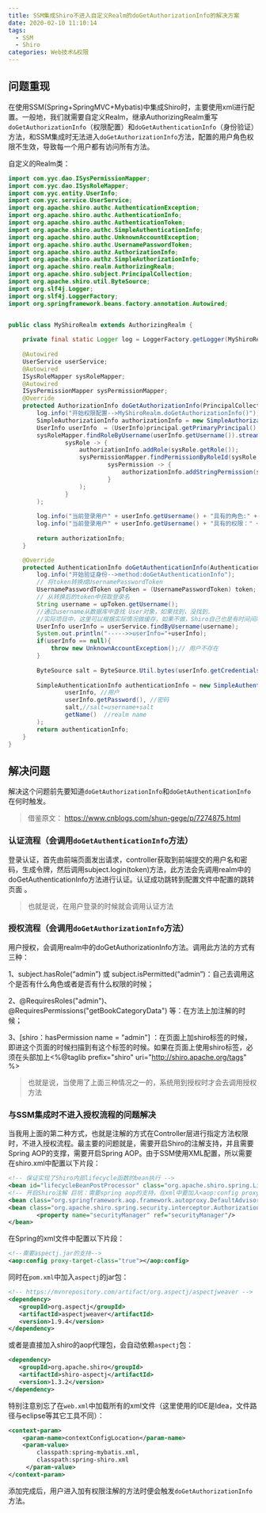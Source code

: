 ```yaml
---
title: SSM集成Shiro不进入自定义Realm的doGetAuthorizationInfo的解决方案
date: 2020-02-10 11:10:14
tags:
  - SSM
  - Shiro
categories: Web技术&权限
---
```


## 问题重现

在使用SSM(Spring+SpringMVC+Mybatis)中集成Shiro时，主要使用xml进行配置。一般地，我们就需要自定义Realm，继承AuthorizingRealm重写`doGetAuthorizationInfo`（权限配置）和`doGetAuthenticationInfo`（身份验证）方法，和SSM集成时无法进入`doGetAuthorizationInfo`方法，配置的用户角色权限不生效，导致每一个用户都有访问所有方法。
<!--more-->
自定义的Realm类：

```java
import com.yyc.dao.ISysPermissionMapper;
import com.yyc.dao.ISysRoleMapper;
import com.yyc.entity.UserInfo;
import com.yyc.service.UserService;
import org.apache.shiro.authc.AuthenticationException;
import org.apache.shiro.authc.AuthenticationInfo;
import org.apache.shiro.authc.AuthenticationToken;
import org.apache.shiro.authc.SimpleAuthenticationInfo;
import org.apache.shiro.authc.UnknownAccountException;
import org.apache.shiro.authc.UsernamePasswordToken;
import org.apache.shiro.authz.AuthorizationInfo;
import org.apache.shiro.authz.SimpleAuthorizationInfo;
import org.apache.shiro.realm.AuthorizingRealm;
import org.apache.shiro.subject.PrincipalCollection;
import org.apache.shiro.util.ByteSource;
import org.slf4j.Logger;
import org.slf4j.LoggerFactory;
import org.springframework.beans.factory.annotation.Autowired;


public class MyShiroRealm extends AuthorizingRealm {
	
	private final static Logger log = LoggerFactory.getLogger(MyShiroRealm.class);
	
    @Autowired
    UserService userService;
    @Autowired
    ISysRoleMapper sysRoleMapper;
    @Autowired
    ISysPermissionMapper sysPermissionMapper;
    @Override
    protected AuthorizationInfo doGetAuthorizationInfo(PrincipalCollection principal) {
        log.info("开始权限配置-->MyShiroRealm.doGetAuthorizationInfo()");
        SimpleAuthorizationInfo authorizationInfo = new SimpleAuthorizationInfo();
        UserInfo userInfo  = (UserInfo)principal.getPrimaryPrincipal();
        sysRoleMapper.findRoleByUsername(userInfo.getUsername()).stream().forEach(
                sysRole -> {
                    authorizationInfo.addRole(sysRole.getRole());
                    sysPermissionMapper.findPermissionByRoleId(sysRole.getId()).stream().forEach(
                            sysPermission -> {
                                authorizationInfo.addStringPermission(sysPermission.getPermission());
                            }
                    );
                }
        );
        
		log.info("当前登录用户" + userInfo.getUsername() + "具有的角色:" + authorizationInfo.getRoles());
		log.info("当前登录用户" + userInfo.getUsername() + "具有的权限：" + authorizationInfo.getStringPermissions());
        
        return authorizationInfo;
    }

    @Override
    protected AuthenticationInfo doGetAuthenticationInfo(AuthenticationToken token) throws AuthenticationException {
    	log.info("开始验证身份-->method:doGetAuthenticationInfo");
    	// 将token转换成UsernamePasswordToken
    	UsernamePasswordToken upToken = (UsernamePasswordToken) token;
    	// 从转换后的token中获取登录名
    	String username = upToken.getUsername();
        //通过username从数据库中查找 User对象，如果找到，没找到.
        //实际项目中，这里可以根据实际情况做缓存，如果不做，Shiro自己也是有时间间隔机制，2分钟内不会重复执行该方法
        UserInfo userInfo = userService.findByUsername(username);
        System.out.println("----->>userInfo="+userInfo);
        if(userInfo == null){
            throw new UnknownAccountException();// 用户不存在
        }
        
        ByteSource salt = ByteSource.Util.bytes(userInfo.getCredentialsSalt());
        
        SimpleAuthenticationInfo authenticationInfo = new SimpleAuthenticationInfo(
                userInfo, //用户
                userInfo.getPassword(), //密码
                salt,//salt=username+salt
                getName()  //realm name
        );
        return authenticationInfo;
    }
}
```

## 解决问题

解决这个问题前先要知道`doGetAuthorizationInfo`和`doGetAuthenticationInfo`在何时触发。

> 借鉴原文： https://www.cnblogs.com/shun-gege/p/7274875.html 

### 认证流程（会调用`doGetAuthenticationInfo`方法）

登录认证，首先由前端页面发出请求，controller获取到前端提交的用户名和密码，生成令牌，然后调用subject.login(token)方法，此方法会先调用realm中的doGetAuthenticationInfo方法进行认证。认证成功跳转到配置文件中配置的跳转页面 。

> 也就是说，在用户登录的时候就会调用认证方法

### 授权流程（会调用`doGetAuthorizationInfo`方法）

用户授权，会调用realm中的doGetAuthorizationInfo方法。调用此方法的方式有三种：　　　

1、subject.hasRole(“admin”) 或 subject.isPermitted(“admin”)：自己去调用这个是否有什么角色或者是否有什么权限的时候；

2、@RequiresRoles("admin")、@RequiresPermissions("getBookCategoryData") 等：在方法上加注解的时候；

3、[shiro：hasPermission name = "admin"] ：在页面上加shiro标签的时候，即进这个页面的时候扫描到有这个标签的时候。如果在页面上使用shiro标签，必须在头部加上<%@taglib prefix="shiro" uri="http://shiro.apache.org/tags" %>

> 也就是说，当使用了上面三种情况之一的，系统用到授权时才会去调用授权方法

### 与SSM集成时不进入授权流程的问题解决

当我用上面的第二种方式，也就是注解的方式在Controller层进行指定方法权限时，不进入授权流程。最主要的问题就是，需要开启Shiro的注解支持，并且需要Spring AOP的支撑，需要开启Spring AOP。由于SSM使用XML配置，所以需要在shiro.xml中配置以下片段：

```xml
<!-- 保证实现了Shiro内部lifecycle函数的bean执行 -->
<bean id="lifecycleBeanPostProcessor" class="org.apache.shiro.spring.LifecycleBeanPostProcessor"/>
<!-- 开启Shiro注解 巨坑：需要spring aop的支持，在xml中要加入<aop:config proxy-target-class="true"></aop:config> -->
<bean class="org.springframework.aop.framework.autoproxy.DefaultAdvisorAutoProxyCreator" depends-on="lifecycleBeanPostProcessor"/>
<bean class="org.apache.shiro.spring.security.interceptor.AuthorizationAttributeSourceAdvisor">
        <property name="securityManager" ref="securityManager"/>
</bean>
```

在Spring的xml文件中配置以下片段：

```xml
<!--需要aspectj.jar的支持-->
<aop:config proxy-target-class="true"></aop:config>
```

同时在`pom.xml`中加入`aspectj`的jar包：

```xml
<!-- https://mvnrepository.com/artifact/org.aspectj/aspectjweaver -->
<dependency>
   <groupId>org.aspectj</groupId>
   <artifactId>aspectjweaver</artifactId>
   <version>1.9.4</version>
</dependency>
```

或者是直接加入shiro的aop代理包，会自动依赖`aspectj`包：

```xml
<dependency>
   <groupId>org.apache.shiro</groupId>
   <artifactId>shiro-aspectj</artifactId>
   <version>1.3.2</version>
</dependency>
```

特别注意别忘了在`web.xml`中加载所有的xml文件（这里使用的IDE是Idea，文件路径与eclipse等其它工具不同）：

```xml
<context-param>  
    <param-name>contextConfigLocation</param-name>  
    <param-value>
        classpath:spring-mybatis.xml,
        classpath:spring-shiro.xml
     </param-value>
</context-param>  
```

添加完成后，用户进入加有权限注解的方法时便会触发`doGetAuthorizationInfo`方法。